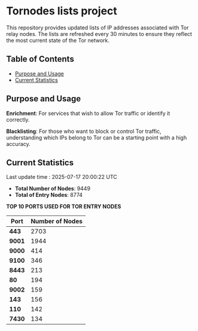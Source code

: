 # Tornodes lists project

This repository provides updated lists of IP addresses associated with Tor relay nodes. The lists are refreshed every 30 minutes to ensure they reflect the most current state of the Tor network.

## Table of Contents

- [Purpose and Usage](#purpose-and-usage)
- [Current Statistics](#current-statistics)


## Purpose and Usage

**Enrichment**: For services that wish to allow Tor traffic or identify it correctly.

**Blacklisting**: For those who want to block or control Tor traffic, understanding which IPs belong to Tor can be a starting point with a high accuracy.

## Current Statistics

Last update time : 2025-07-17 20:00:22 UTC

- **Total Number of Nodes**: 9449
- **Total of Entry Nodes**: 8774

**TOP 10 PORTS USED FOR TOR ENTRY NODES**

| **Port** | **Number of Nodes** |
|------|-----------------|
| **443**   | 2703  |
| **9001**   | 1944  |
| **9000**   | 414  |
| **9100**   | 346  |
| **8443**   | 213  |
| **80**   | 194  |
| **9002**   | 159  |
| **143**   | 156  |
| **110**   | 142  |
| **7430**   | 134  |

